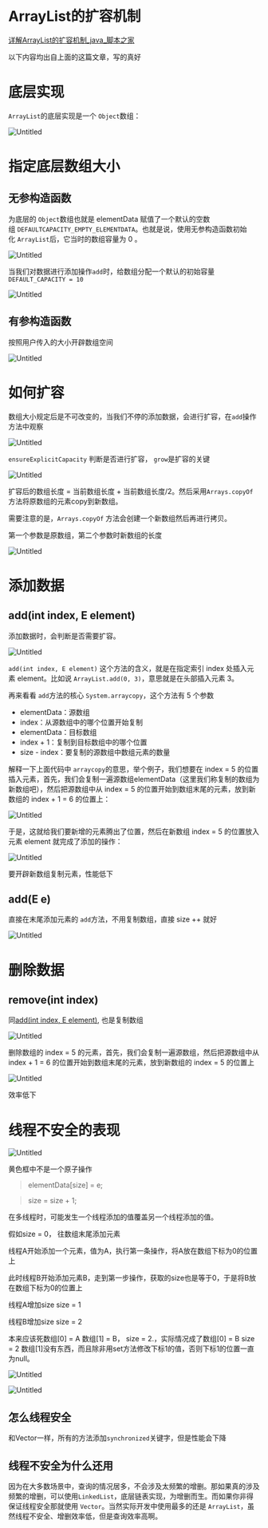# ArrayList的扩容机制

[详解ArrayList的扩容机制_java_脚本之家](https://www.jb51.net/article/215468.htm#_label1)

以下内容均出自上面的这篇文章，写的真好

# 底层实现

`ArrayList`的底层实现是一个 `Object`数组：

![Untitled](https://cdn.jsdelivr.net/gh/Bionic-Sheep/typora/images/Untitled.png)

# 指定底层数组大小

## 无参构造函数

为底层的 `Object`数组也就是 elementData 赋值了一个默认的空数组 `DEFAULTCAPACITY_EMPTY_ELEMENTDATA`。也就是说，使用无参构造函数初始化 `ArrayList`后，它当时的数组容量为 0 。

![Untitled](https://cdn.jsdelivr.net/gh/Bionic-Sheep/typora/images/Untitled%201.png)

当我们对数据进行添加操作`add`时，给数组分配一个默认的初始容量`DEFAULT_CAPACITY = 10`

![Untitled](https://cdn.jsdelivr.net/gh/Bionic-Sheep/typora/images/Untitled%202.png)

## 有参构造函数

按照用户传入的大小开辟数组空间

![Untitled](https://cdn.jsdelivr.net/gh/Bionic-Sheep/typora/images/Untitled%203.png)

# 如何扩容

数组大小规定后是不可改变的，当我们不停的添加数据，会进行扩容，在`add`操作方法中观察

![Untitled](https://cdn.jsdelivr.net/gh/Bionic-Sheep/typora/images/Untitled%204.png)

`ensureExplicitCapacity` 判断是否进行扩容， `grow`是扩容的关键

![Untitled](https://cdn.jsdelivr.net/gh/Bionic-Sheep/typora/images/Untitled%205.png)

扩容后的数组长度 = 当前数组长度 + 当前数组长度/2。然后采用`Arrays.copyOf`方法将原数组的元素copy到新数组。

需要注意的是，`Arrays.copyOf` 方法会创建一个新数组然后再进行拷贝。

第一个参数是原数组，第二个参数时新数组的长度

![Untitled](https://cdn.jsdelivr.net/gh/Bionic-Sheep/typora/images/Untitled%206.png)

# 添加数据

## add(int index, E element)

添加数据时，会判断是否需要扩容。

![Untitled](https://cdn.jsdelivr.net/gh/Bionic-Sheep/typora/images/Untitled%207.png)

`add(int index, E element)` 这个方法的含义，就是在指定索引 index 处插入元素 element。比如说 `ArrayList.add(0, 3)`，意思就是在头部插入元素 3。

再来看看 `add`方法的核心 `System.arraycopy`，这个方法有 5 个参数

- elementData：源数组
- index：从源数组中的哪个位置开始复制
- elementData：目标数组
- index + 1：复制到目标数组中的哪个位置
- size - index：要复制的源数组中数组元素的数量

解释一下上面代码中 `arraycopy`的意思，举个例子，我们想要在 index = 5 的位置插入元素，首先，我们会复制一遍源数组elementData（这里我们称复制的数组为新数组吧），然后把源数组中从 index = 5 的位置开始到数组末尾的元素，放到新数组的 index + 1 = 6 的位置上：

![Untitled](https://cdn.jsdelivr.net/gh/Bionic-Sheep/typora/images/Untitled%208.png)

于是，这就给我们要新增的元素腾出了位置，然后在新数组 index = 5 的位置放入元素 element 就完成了添加的操作：

![Untitled](https://cdn.jsdelivr.net/gh/Bionic-Sheep/typora/images/Untitled%209.png)

要开辟新数组复制元素，性能低下

## add(E e)

直接在末尾添加元素的 `add`方法，不用复制数组，直接 size ++ 就好

![Untitled](https://cdn.jsdelivr.net/gh/Bionic-Sheep/typora/images/Untitled%2010.png)

# 删除数据

## remove(int index)

同[add(int index, E element)](https://www.notion.so/add-int-index-E-element-e72b33b1292b43389fe96ff8f46a4545), 也是复制数组

![Untitled](https://cdn.jsdelivr.net/gh/Bionic-Sheep/typora/images/Untitled%2011.png)

删除数组的 index = 5 的元素，首先，我们会复制一遍源数组，然后把源数组中从 index + 1 = 6 的位置开始到数组末尾的元素，放到新数组的 index = 5 的位置上

![Untitled](https://cdn.jsdelivr.net/gh/Bionic-Sheep/typora/images/Untitled%2012.png)

效率低下

# 线程不安全的表现

![Untitled](https://cdn.jsdelivr.net/gh/Bionic-Sheep/typora/images/Untitled%2013.png)

黄色框中不是一个原子操作

> elementData[size] = e;
> 

> size = size + 1;
> 

在多线程时，可能发生一个线程添加的值覆盖另一个线程添加的值。

假如size = 0， 往数组末尾添加元素

线程A开始添加一个元素，值为A，执行第一条操作，将A放在数组下标为0的位置上

此时线程B开始添加元素B，走到第一步操作，获取的size也是等于0，于是将B放在数组下标为0的位置上

线程A增加size size = 1

线程B增加size size = 2

本来应该死数组[0] = A 数组[1] = B， size = 2.，实际情况成了数组[0] = B size = 2 数组[1]没有东西，而且除非用set方法修改下标1的值，否则下标1的位置一直为null。

![Untitled](https://cdn.jsdelivr.net/gh/Bionic-Sheep/typora/images/Untitled%2014.png)

![Untitled](https://cdn.jsdelivr.net/gh/Bionic-Sheep/typora/images/Untitled%2015.png)

## 怎么线程安全

和Vector一样，所有的方法添加`synchronized`关键字，但是性能会下降

## 线程不安全为什么还用

因为在大多数场景中，查询的情况居多，不会涉及太频繁的增删。那如果真的涉及频繁的增删，可以使用`LinkedList`，底层链表实现，为增删而生。而如果你非得保证线程安全那就使用 `Vector`。当然实际开发中使用最多的还是 `ArrayList`，虽然线程不安全、增删效率低，但是查询效率高啊。